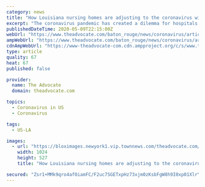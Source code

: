 ```yaml
---
category: news
title: "How Louisiana nursing homes are adjusting to the coronavirus with the help of hospitals"
excerpt: "The coronavirus pandemic has created a dilemma for hospitals and nursing homes: What do you do with a patient who has recovered from the virus and is feeling better, but"
publishedDateTime: 2020-05-09T22:15:00Z
webUrl: "https://www.theadvocate.com/baton_rouge/news/coronavirus/article_1f2ee5d4-913e-11ea-9a17-fb0703a0db0d.html"
ampWebUrl: "https://www.theadvocate.com/baton_rouge/news/coronavirus/article_1f2ee5d4-913e-11ea-9a17-fb0703a0db0d.amp.html"
cdnAmpWebUrl: "https://www-theadvocate-com.cdn.ampproject.org/c/s/www.theadvocate.com/baton_rouge/news/coronavirus/article_1f2ee5d4-913e-11ea-9a17-fb0703a0db0d.amp.html"
type: article
quality: 67
heat: 67
published: false

provider:
  name: The Advocate
  domain: theadvocate.com

topics:
  - Coronavirus in US
  - Coronavirus

tags:
  - US-LA

images:
  - url: "https://bloximages.newyork1.vip.townnews.com/theadvocate.com/content/tncms/assets/v3/editorial/0/92/0921a533-2593-52c9-aaec-baa79cca0788/5eb454e5d9ae7.image.jpg?resize=1024%2C527"
    width: 1024
    height: 527
    title: "How Louisiana nursing homes are adjusting to the coronavirus with the help of hospitals"

secured: "Zsr1+MMk9qro4afOiamFC/F2uc7SGETxpHz73xjm0zKsbFgW8h9I0xp01XlrYnVn+0jbyDKi/qxkCStKNsZFCudab5qLP6KyMRau4bDKYjB5bvFjRK2b1kP5UBNBAE57cgpeHrSDHgU//3kk7CDYy0Qp6n1FwblKhcHj1S8lOS2tBLti5xBUZYn3aKlXGx92G/48TIZzuSyrkbRbH9i9t9SC5SLPSTHf5aUZBjscb2OyLOfNF9fpUI6KSj8SpPrynGBYmRE6G+kEGLnu9i7Jhak9EUB2q5Fm7R7ojyppbNXsjCtDUijmKt4vLisn745XB8HjW28qC38NFOlHLuN1EwXj9aEOwoK4/ko5RmDQe+FbcGQQxqObZJx/6z/igms6mUXBhfTpdPsRDf2gHhdMHvgEuVnLSIdaD65vOC7llzt2Dqpkvf6IuGitR0Ay5Lmw6nGz3mFpFpIPuWoK/bYpf4+b4WKp8Kljkkx3ndnQ2o8=;aB2OnW49WZRmHi6u/nGSMw=="
---
```


